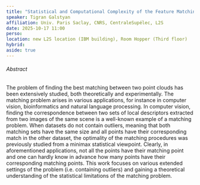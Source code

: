 ```yaml
---
title: "Statistical and Computational Complexity of the Feature Matching Map Detection Problem"
speaker: Tigran Galstyan
affiliation: Univ. Paris Saclay, CNRS, CentraleSupélec, L2S
date: 2025-10-17 11:00
perso: 
location: new L2S location (IBM building), Room Hopper (Third floor)
hybrid: 
aside: true
---
```




###### Abstract
The problem of finding the best matching between two point clouds has been extensively studied, both theoretically and experimentally.
The matching problem arises in various applications, for instance in computer vision, bioinformatics and natural language processing.
In computer vision, finding the correspondence between two sets of local descriptors extracted from two images of the same scene is a well-known example of a matching problem.
When datasets do not contain outliers, meaning that both matching sets have the same size and all points have their corresponding match in the other dataset,
the optimality of the matching procedures was previously studied from a minimax statistical viewpoint.
Clearly, in aforementioned applications, not all the points have their matching point and one can hardly know in advance how many points have their corresponding matching points.
This work focuses on various extended settings of the problem (i.e. containing outliers) and gaining a theoretical understanding of the statistical limitations of the matching problem.
